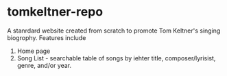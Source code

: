 # tomkeltner-repo
A stanrdard website created from scratch to promote Tom Keltner's singing biogrophy.
Features include
1. Home page
1. Song List - searchable table of songs by iehter title, composer/lyrisist, genre, and/or year.
